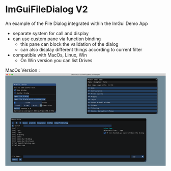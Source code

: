 # ImGuiFileDialog V2

An example of the File Dialog integrated within the ImGui Demo App

- separate system for call and display
- can use custom pane via function binding
  - this pane can block the validation of the dialog
  - can also display different things according to current filter
- compatible with MacOs, Linux, Win
  - On Win version you can list Drives
  
MacOs Version :
![alt text](macos.png)
